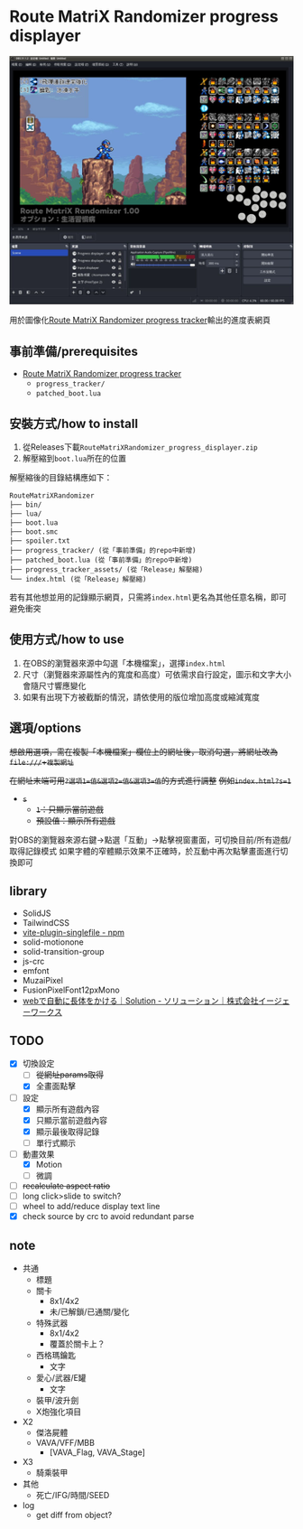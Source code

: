 # Route MatriX Randomizer progress displayer

![screenshot](/screenshot.jpg)

用於圖像化[Route MatriX Randomizer progress tracker](https://github.com/fsworld009/Route-MatriX-Randomizer_progress_tracker/)輸出的進度表網頁

## 事前準備/prerequisites

- [Route MatriX Randomizer progress tracker](https://github.com/fsworld009/Route-MatriX-Randomizer_progress_tracker/)
  - `progress_tracker/`
  - `patched_boot.lua`

## 安裝方式/how to install

1. 從Releases下載`RouteMatriXRandomizer_progress_displayer.zip`
2. 解壓縮到`boot.lua`所在的位置

解壓縮後的目錄結構應如下：

```plain
RouteMatriXRandomizer
├── bin/
├── lua/
├── boot.lua
├── boot.smc
├── spoiler.txt
├── progress_tracker/ (從「事前準備」的repo中新增)
├── patched_boot.lua (從「事前準備」的repo中新增)
├── progress_tracker_assets/ (從「Release」解壓縮)
└── index.html (從「Release」解壓縮)
```

若有其他想並用的記錄顯示網頁，只需將`index.html`更名為其他任意名稱，即可避免衝突

## 使用方式/how to use

1. 在OBS的瀏覽器來源中勾選「本機檔案」，選擇`index.html`
2. 尺寸（瀏覽器來源屬性內的寬度和高度）可依需求自行設定，圖示和文字大小會隨尺寸響應變化
3. 如果有出現下方被截斷的情況，請依使用的版位增加高度或縮減寬度

## 選項/options

~~想啟用選項，需在複製「本機檔案」欄位上的網址後，取消勾選，將網址改為`file:///`+`複製網址`~~

~~在網址末端可用`?選項1=值&選項2=值&選項3=值`的方式進行調整~~
~~例如`index.html?s=1`~~

- ~~`s`~~
  - ~~`1`：只顯示當前遊戲~~
  - ~~預設值：顯示所有遊戲~~

對OBS的瀏覽器來源右鍵→點選「互動」→點擊視窗畫面，可切換目前/所有遊戲/取得記錄模式
如果字體的窄體顯示效果不正確時，於互動中再次點擊畫面進行切換即可

## library

- SolidJS
- TailwindCSS
- [vite-plugin-singlefile - npm](https://www.npmjs.com/package/vite-plugin-singlefile)
- solid-motionone
- solid-transition-group
- js-crc
- emfont
- MuzaiPixel
- FusionPixelFont12pxMono
- [webで自動に長体をかける｜Solution - ソリューション｜株式会社イージェーワークス](https://www.ejworks.com/solution/detail.html?article_id=150)

## TODO

- [x] 切換設定
  - [ ] ~~從網址params取得~~
  - [x] 全畫面點擊
- [ ] 設定
  - [x] 顯示所有遊戲內容
  - [x] 只顯示當前遊戲內容
  - [x] 顯示最後取得記錄
  - [ ] 單行式顯示
- [ ] 動畫效果
  - [x] Motion
  - [ ] 微調
- [ ] ~~recalculate aspect ratio~~
- [ ] long click>slide to switch?
- [ ] wheel to add/reduce display text line
- [x] check source by crc to avoid redundant parse

## note

- 共通
  - 標題
  - 關卡
    - 8x1/4x2
    - 未/已解鎖/已通關/變化
  - 特殊武器
    - 8x1/4x2
    - 覆蓋於關卡上？
  - 西格瑪鑰匙
    - 文字
  - 愛心/武器/E罐
    - 文字
  - 裝甲/波升劍
  - X炮強化項目
- X2
  - 傑洛屍體
  - VAVA/VFF/MBB
    - [VAVA_Flag, VAVA_Stage]
- X3
  - 騎乘裝甲
- 其他
  - 死亡/IFG/時間/SEED
- log
  - get diff from object?
